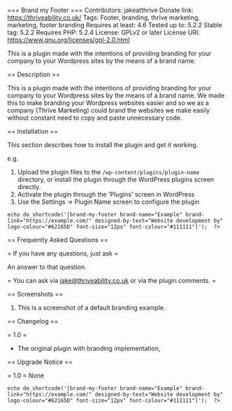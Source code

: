 === Brand my Footer ===
Contributors: jakeatthrive 
Donate link: https://thriveability.co.uk/
Tags: Footer, branding, thrive marketing, marketing, footer branding
Requires at least: 4.6
Tested up to: 5.2.2
Stable tag: 5.2.2
Requires PHP: 5.2.4
License: GPLv2 or later
License URI: https://www.gnu.org/licenses/gpl-2.0.html

This is a  plugin made with the intentions of providing branding for your company to your Wordpress sites by the means of a brand name.

== Description ==

This is a  plugin made with the intentions of providing branding for your company to your Wordpress sites by the means of a brand name. We made
this to make branding your Wordpress websites easier and so we as a company (Thrive Marketing) could brand the websites we make easily without
constant need to copy and paste unnecessary code.

== Installation ==

This section describes how to install the plugin and get it working.

e.g.

1. Upload the plugin files to the `/wp-content/plugins/plugin-name` directory, or install the plugin through the WordPress plugins screen directly.
1. Activate the plugin through the 'Plugins' screen in WordPress
1. Use the Settings -> Plugin Name screen to configure the plugin

`echo do_shortcode('[brand-my-footer brand-name="Example" brand-link="https://example.com/" designed-by-text="Website development by" logo-colour="#62165D" font-size="12px" font-colour="#111111"]');  ?>`

== Frequently Asked Questions ==

= If you have any questions, just ask =

An answer to that question.

= You can ask via jake@thriveability.co.uk or via the plugin comments. =

== Screenshots ==

1. This is a screenshot of a default branding example.

== Changelog ==

= 1.0 =
* The original plugin with branding implementation,

== Upgrade Notice ==

= 1.0 =
None

`echo do_shortcode('[brand-my-footer brand-name="Example" brand-link="https://example.com/" designed-by-text="Website development by" logo-colour="#62165D" font-size="12px" font-colour="#111111"]');  ?>`
